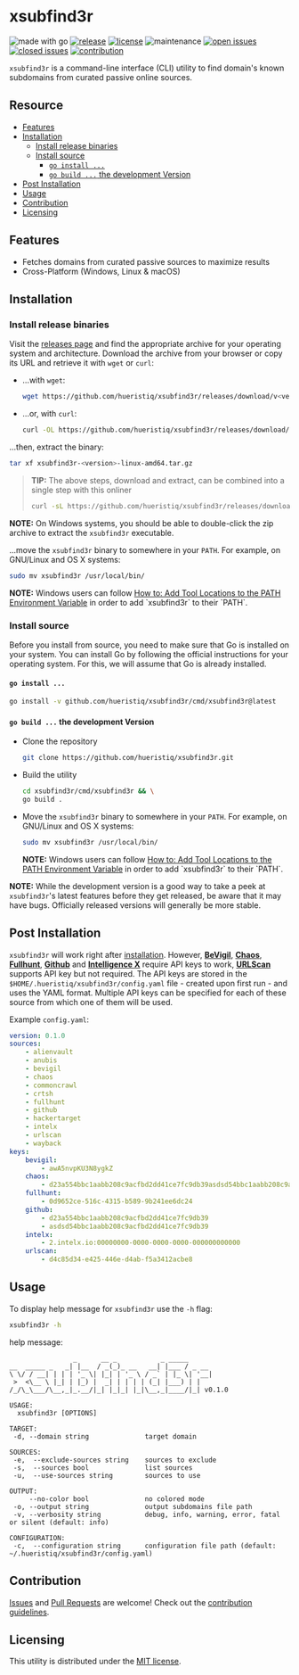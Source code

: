 # xsubfind3r

![made with go](https://img.shields.io/badge/made%20with-Go-0000FF.svg) [![release](https://img.shields.io/github/release/hueristiq/xsubfind3r?style=flat&color=0000FF)](https://github.com/hueristiq/xsubfind3r/releases) [![license](https://img.shields.io/badge/license-MIT-gray.svg?color=0000FF)](https://github.com/hueristiq/xsubfind3r/blob/master/LICENSE) ![maintenance](https://img.shields.io/badge/maintained%3F-yes-0000FF.svg) [![open issues](https://img.shields.io/github/issues-raw/hueristiq/xsubfind3r.svg?style=flat&color=0000FF)](https://github.com/hueristiq/xsubfind3r/issues?q=is:issue+is:open) [![closed issues](https://img.shields.io/github/issues-closed-raw/hueristiq/xsubfind3r.svg?style=flat&color=0000FF)](https://github.com/hueristiq/xsubfind3r/issues?q=is:issue+is:closed) [![contribution](https://img.shields.io/badge/contributions-welcome-0000FF.svg)](https://github.com/hueristiq/xsubfind3r/blob/master/CONTRIBUTING.md)

`xsubfind3r` is a command-line interface (CLI) utility to find domain's known subdomains from curated passive online sources.

## Resource

* [Features](#features)
* [Installation](#installation)
	* [Install release binaries](#install-release-binaries)
	* [Install source](#install-sources)
		* [`go install ...`](#go-install)
		* [`go build ...` the development Version](#go-build--the-development-version)
* [Post Installation](#post-installation)
* [Usage](#usage)
* [Contribution](#contribution)
* [Licensing](#licensing)

## Features

* Fetches domains from curated passive sources to maximize results
* Cross-Platform (Windows, Linux & macOS)

## Installation

### Install release binaries

Visit the [releases page](https://github.com/hueristiq/xsubfind3r/releases) and find the appropriate archive for your operating system and architecture. Download the archive from your browser or copy its URL and retrieve it with `wget` or `curl`:

* ...with `wget`:

	```bash
	wget https://github.com/hueristiq/xsubfind3r/releases/download/v<version>/xsubfind3r-<version>-linux-amd64.tar.gz
	```

* ...or, with `curl`:

	```bash
	curl -OL https://github.com/hueristiq/xsubfind3r/releases/download/v<version>/xsubfind3r-<version>-linux-amd64.tar.gz
	```

...then, extract the binary:

```bash
tar xf xsubfind3r-<version>-linux-amd64.tar.gz
```

> **TIP:** The above steps, download and extract, can be combined into a single step with this onliner
> 
> ```bash
> curl -sL https://github.com/hueristiq/xsubfind3r/releases/download/v<version>/xsubfind3r-<version>-linux-amd64.tar.gz | tar -xzv
> ```

**NOTE:** On Windows systems, you should be able to double-click the zip archive to extract the `xsubfind3r` executable.

...move the `xsubfind3r` binary to somewhere in your `PATH`. For example, on GNU/Linux and OS X systems:

```bash
sudo mv xsubfind3r /usr/local/bin/
```

**NOTE:** Windows users can follow [How to: Add Tool Locations to the PATH Environment Variable](https://msdn.microsoft.com/en-us/library/office/ee537574(v=office.14).aspx) in order to add `xsubfind3r` to their `PATH`.

### Install source

Before you install from source, you need to make sure that Go is installed on your system. You can install Go by following the official instructions for your operating system. For this, we will assume that Go is already installed.

#### `go install ...`

```bash
go install -v github.com/hueristiq/xsubfind3r/cmd/xsubfind3r@latest
```

#### `go build ...` the development Version

* Clone the repository

	```bash
	git clone https://github.com/hueristiq/xsubfind3r.git 
	```

* Build the utility

	```bash
	cd xsubfind3r/cmd/xsubfind3r && \
	go build .
	```

* Move the `xsubfind3r` binary to somewhere in your `PATH`. For example, on GNU/Linux and OS X systems:

	```bash
	sudo mv xsubfind3r /usr/local/bin/
	```

	**NOTE:** Windows users can follow [How to: Add Tool Locations to the PATH Environment Variable](https://msdn.microsoft.com/en-us/library/office/ee537574(v=office.14).aspx) in order to add `xsubfind3r` to their `PATH`.


**NOTE:** While the development version is a good way to take a peek at `xsubfind3r`'s latest features before they get released, be aware that it may have bugs. Officially released versions will generally be more stable.

## Post Installation

`xsubfind3r` will work right after [installation](#installation). However, **[BeVigil](https://bevigil.com)**, **[Chaos](https://chaos.projectdiscovery.io/#/)**, **[Fullhunt](https://fullhunt.io/)**, **[Github](https://github.com)** and **[Intelligence X](https://intelx.io)** require API keys to work, **[URLScan](https://urlscan.io)** supports API key but not required. The API keys are stored in the `$HOME/.hueristiq/xsubfind3r/config.yaml` file - created upon first run - and uses the YAML format. Multiple API keys can be specified for each of these source from which one of them will be used.

Example `config.yaml`:

```yaml
version: 0.1.0
sources:
    - alienvault
    - anubis
    - bevigil
    - chaos
    - commoncrawl
    - crtsh
    - fullhunt
    - github
    - hackertarget
    - intelx
    - urlscan
    - wayback
keys:
    bevigil:
        - awA5nvpKU3N8ygkZ
    chaos:
        - d23a554bbc1aabb208c9acfbd2dd41ce7fc9db39asdsd54bbc1aabb208c9acfb
    fullhunt:
        - 0d9652ce-516c-4315-b589-9b241ee6dc24
    github:
        - d23a554bbc1aabb208c9acfbd2dd41ce7fc9db39
        - asdsd54bbc1aabb208c9acfbd2dd41ce7fc9db39
    intelx:
        - 2.intelx.io:00000000-0000-0000-0000-000000000000
    urlscan:
        - d4c85d34-e425-446e-d4ab-f5a3412acbe8
```

## Usage

To display help message for `xsubfind3r` use the `-h` flag:

```bash
xsubfind3r -h
```

help message:

```text
                _      __ _           _ _____      
__  _____ _   _| |__  / _(_)_ __   __| |___ / _ __ 
\ \/ / __| | | | '_ \| |_| | '_ \ / _` | |_ \| '__|
 >  <\__ \ |_| | |_) |  _| | | | | (_| |___) | |   
/_/\_\___/\__,_|_.__/|_| |_|_| |_|\__,_|____/|_| v0.1.0

USAGE:
  xsubfind3r [OPTIONS]

TARGET:
 -d, --domain string              target domain

SOURCES:
 -e,  --exclude-sources string    sources to exclude
 -s,  --sources bool              list sources
 -u,  --use-sources string        sources to use

OUTPUT:
     --no-color bool              no colored mode
 -o, --output string              output subdomains file path
 -v, --verbosity string           debug, info, warning, error, fatal or silent (default: info)

CONFIGURATION:
 -c,  --configuration string      configuration file path (default: ~/.hueristiq/xsubfind3r/config.yaml)
```

## Contribution

[Issues](https://github.com/hueristiq/xsubfind3r/issues) and [Pull Requests](https://github.com/hueristiq/xsubfind3r/pulls) are welcome! Check out the [contribution guidelines](./CONTRIBUTING.md).

## Licensing

This utility is distributed under the [MIT license](./LICENSE).